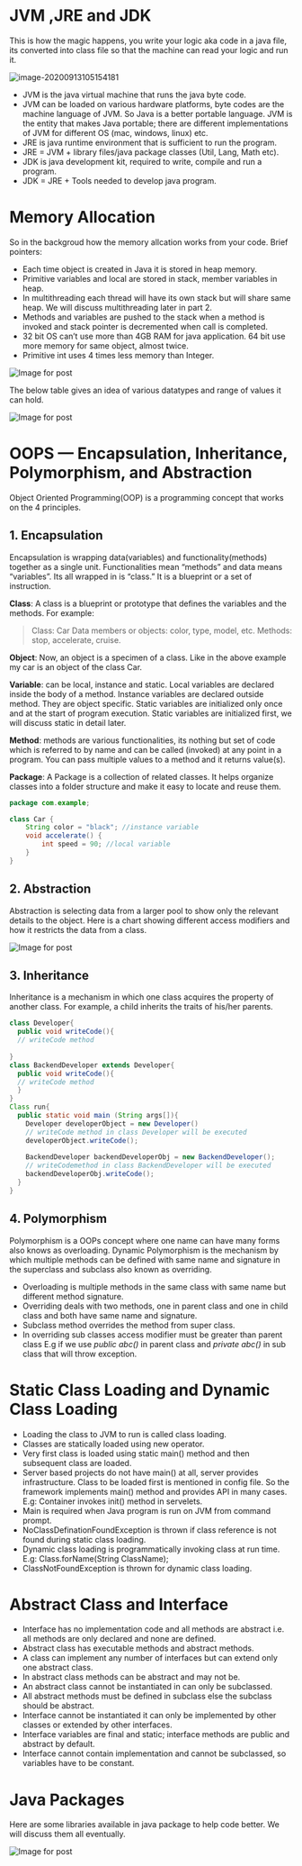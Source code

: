 # JVM ,JRE and JDK

This is how the magic happens, you write your logic aka code in a java file, its converted into class file so that the machine can read your logic  and run it.



![image-20200913105154181](C:\Users\gmalarski\AppData\Roaming\Typora\typora-user-images\image-20200913105154181.png)



- JVM is the java virtual machine that runs the java byte code.
- JVM can be loaded on various hardware platforms, byte codes are the machine language of JVM. So Java is a better portable language. JVM is the  entity that makes Java portable; there are different implementations of  JVM for different OS (mac, windows, linux) etc.
- JRE is java runtime environment that is sufficient to run the program.
- JRE = JVM + library files/java package classes (Util, Lang, Math etc).
- JDK is java development kit, required to write, compile and run a program.
- JDK = JRE + Tools needed to develop java program.

# Memory Allocation

So in the backgroud how the memory allcation works from your code. Brief pointers:

- Each time object is created in Java it is stored in heap memory.
- Primitive variables and local are stored in stack, member variables in heap.
- In multithreading each thread will have its own stack but will share same heap. We will discuss multithreading later in part 2.
- Methods and variables are pushed to the stack when a method is invoked and stack pointer is decremented when call is completed.
- 32 bit OS can’t use more than 4GB RAM for java application. 64 bit use more memory for same object, almost twice.
- Primitive int uses 4 times less memory than Integer.

![Image for post](https://miro.medium.com/max/600/0*YnLwmAEJscRkHwx_.)

The below table gives an idea of various datatypes and range of values it can hold.

![Image for post](https://miro.medium.com/max/974/1*uOebRGa_vJm6x5xhtPF88w.png)

# OOPS — Encapsulation, Inheritance, Polymorphism, and Abstraction

Object Oriented Programming(OOP) is a programming concept that works on the 4 principles.

## **1. Encapsulation**

Encapsulation is wrapping data(variables) and functionality(methods) together as a  single unit. Functionalities mean “methods” and data means “variables”.  Its all wrapped in is “class.” It is a blueprint or a set of  instruction.

**Class**: A class is a blueprint or prototype that defines the variables and the methods. For example:

> Class: Car
> Data members or objects: color, type, model, etc.
> Methods: stop, accelerate, cruise.

**Object**: Now, an object is a specimen of a class. Like in the above example my car is an object of the class Car.

**Variable**: can be local, instance and static. Local variables are declared inside  the body of a method. Instance variables are declared outside method.  They are object specific. Static variables are initialized only once and at the start of program execution. Static variables are initialized  first, we will discuss static in detail later.

**Method**: methods are various functionalities, its nothing but set of code which  is referred to by name and can be called (invoked) at any point in a  program. You can pass multiple values to a method and it returns  value(s).

**Package**: A Package is a collection of related classes. It helps organize classes into a folder structure and make it easy to locate and reuse them.

```java
package com.example;

class Car {
    String color = "black"; //instance variable  
    void accelerate() { 
        int speed = 90; //local variable
    }
}
```

## 2. Abstraction

Abstraction is selecting data from a larger pool to show only the relevant details  to the object. Here is a chart showing different access modifiers and  how it restricts the data from a class.

![Image for post](https://miro.medium.com/max/773/1*F9fPgoOxgzEGDrd2bJpfkQ.png)

## 3. Inheritance

Inheritance is a mechanism in which one class acquires the property of another  class. For example, a child inherits the traits of his/her parents.

```java
class Developer{
  public void writeCode(){
  // writeCode method
  
}
class BackendDeveloper extends Developer{
  public void writeCode(){
  // writeCode method
  }
}
Class run{
  public static void main (String args[]){
    Developer developerObject = new Developer()
	// writeCode method in class Developer will be executed
    developerObject.writeCode();
   
    BackendDeveloper backendDeveloperObj = new BackendDeveloper();
    // writeCodemethod in class BackendDeveloper will be executed
    backendDeveloperObj.writeCode();
  }
}
```

## 4. Polymorphism

Polymorphism is a OOPs concept where one name can have many forms also knows as  overloading. Dynamic Polymorphism is the mechanism by which multiple  methods can be defined with same name and signature in the superclass  and subclass also known as overriding.

- Overloading is multiple methods in the same class with same name but different method signature.
- Overriding deals with two methods, one in parent class and one in child class and both have same name and signature.
- Subclass method overrides the method from super class.
- In overriding sub classes access modifier must be greater than parent class E.g if we use *public abc()* in parent class and *private abc()* in sub class that will throw exception.

# Static Class Loading and Dynamic Class Loading

- Loading the class to JVM to run is called class loading.
- Classes are statically loaded using new operator.
- Very first class is loaded using static main() method and then subsequent class are loaded.
- Server based projects do not have main() at all, server provides  infrastructure. Class to be loaded first is mentioned in config file. So the framework implements main() method and provides API in many cases.  E.g: Container invokes init() method in servelets.
- Main is required when Java program is run on JVM from command prompt.
- NoClassDefinationFoundException is thrown if class reference is not found during static class loading.
- Dynamic class loading is programmatically invoking class at run time. E.g: Class.forName(String ClassName);
- ClassNotFoundException is thrown for dynamic class loading.

# Abstract Class and Interface

- Interface has no implementation code and all methods are abstract i.e. all methods are only declared and none are defined.
- Abstract class has executable methods and abstract methods.
- A class can implement any number of interfaces but can extend only one abstract class.
- In abstract class methods can be abstract and may not be.
- An abstract class cannot be instantiated in can only be subclassed.
- All abstract methods must be defined in subclass else the subclass should be abstract.
- Interface cannot be instantiated it can only be implemented by other classes or extended by other interfaces.
- Interface variables are final and static; interface methods are public and abstract by default.
- Interface cannot contain implementation and cannot be subclassed, so variables have to be constant.

# Java Packages

Here are some libraries available in java package to help code better. We will discuss them all eventually.

![Image for post](https://miro.medium.com/max/889/1*9-kl0KixCNNWIxo_6NmndA.png)